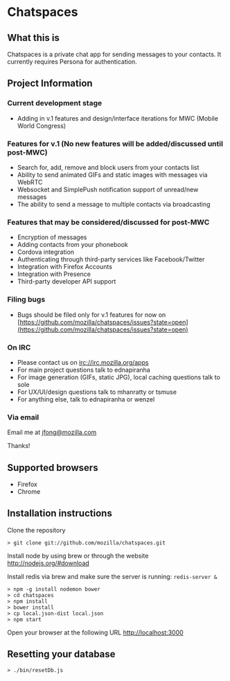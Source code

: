 # Chatspaces

## What this is

Chatspaces is a private chat app for sending messages to your contacts. It currently requires Persona for authentication.

## Project Information

### Current development stage

* Adding in v.1 features and design/interface iterations for MWC (Mobile World Congress)

### Features for v.1 (No new features will be added/discussed until post-MWC)

* Search for, add, remove and block users from your contacts list
* Ability to send animated GIFs and static images with messages via WebRTC
* Websocket and SimplePush notification support of unread/new messages
* The ability to send a message to multiple contacts via broadcasting

### Features that may be considered/discussed for post-MWC

* Encryption of messages
* Adding contacts from your phonebook
* Cordova integration
* Authenticating through third-party services like Facebook/Twitter
* Integration with Firefox Accounts
* Integration with Presence
* Third-party developer API support

### Filing bugs

* Bugs should be filed only for v.1 features for now on [https://github.com/mozilla/chatspaces/issues?state=open](https://github.com/mozilla/chatspaces/issues?state=open)

### On IRC

* Please contact us on [irc://irc.mozilla.org/apps](irc://irc.mozilla.org/apps)
* For main project questions talk to ednapiranha
* For image generation (GIFs, static JPG), local caching questions talk to sole
* For UX/UI/design questions talk to mhanratty or tsmuse
* For anything else, talk to ednapiranha or wenzel

### Via email

Email me at [jfong@mozilla.com](mailto:jfong@mozilla.com)

Thanks!

## Supported browsers

* Firefox
* Chrome

## Installation instructions

Clone the repository

    > git clone git://github.com/mozilla/chatspaces.git

Install node by using brew or through the website http://nodejs.org/#download

Install redis via brew and make sure the server is running: ```redis-server &```

    > npm -g install nodemon bower
    > cd chatspaces
    > npm install
    > bower install
    > cp local.json-dist local.json
    > npm start

Open your browser at the following URL [http://localhost:3000](http://localhost:3000)

## Resetting your database

    > ./bin/resetDb.js

